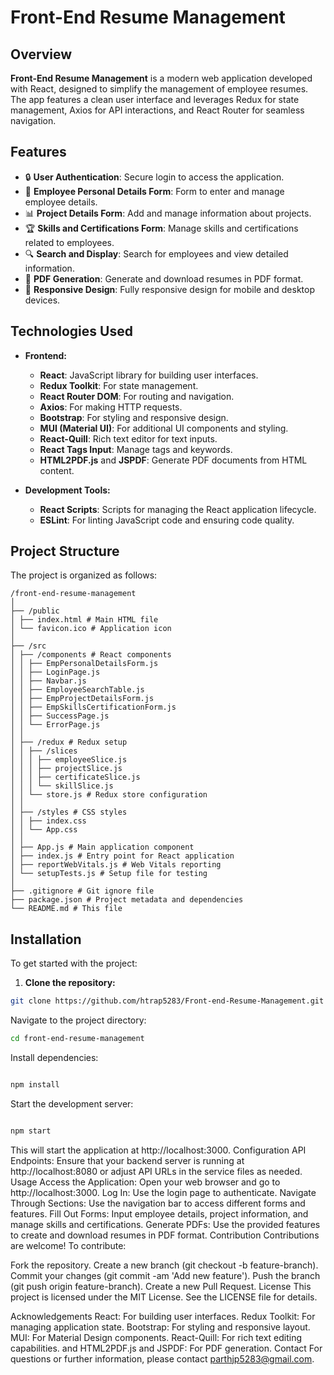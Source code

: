 # Front-End Resume Management

## Overview

**Front-End Resume Management** is a modern web application developed with React, designed to simplify the management of employee resumes. The app features a clean user interface and leverages Redux for state management, Axios for API interactions, and React Router for seamless navigation.

## Features

- 🔒 **User Authentication**: Secure login to access the application.
- 📝 **Employee Personal Details Form**: Form to enter and manage employee details.
- 📊 **Project Details Form**: Add and manage information about projects.
- 🏆 **Skills and Certifications Form**: Manage skills and certifications related to employees.
- 🔍 **Search and Display**: Search for employees and view detailed information.
- 📄 **PDF Generation**: Generate and download resumes in PDF format.
- 📱 **Responsive Design**: Fully responsive design for mobile and desktop devices.

## Technologies Used

- **Frontend:**
  - **React**: JavaScript library for building user interfaces.
  - **Redux Toolkit**: For state management.
  - **React Router DOM**: For routing and navigation.
  - **Axios**: For making HTTP requests.
  - **Bootstrap**: For styling and responsive design.
  - **MUI (Material UI)**: For additional UI components and styling.
  - **React-Quill**: Rich text editor for text inputs.
  - **React Tags Input**: Manage tags and keywords.
  - **HTML2PDF.js** and **JSPDF**: Generate PDF documents from HTML content.

- **Development Tools:**
  - **React Scripts**: Scripts for managing the React application lifecycle.
  - **ESLint**: For linting JavaScript code and ensuring code quality.

## Project Structure

The project is organized as follows:



```
/front-end-resume-management
│
├── /public
│ ├── index.html # Main HTML file
│ └── favicon.ico # Application icon
│
├── /src
│ ├── /components # React components
│ │ ├── EmpPersonalDetailsForm.js
│ │ ├── LoginPage.js
│ │ ├── Navbar.js
│ │ ├── EmployeeSearchTable.js
│ │ ├── EmpProjectDetailsForm.js
│ │ ├── EmpSkillsCertificationForm.js
│ │ ├── SuccessPage.js
│ │ └── ErrorPage.js
│ │
│ ├── /redux # Redux setup
│ │ ├── /slices
│ │ │ ├── employeeSlice.js
│ │ │ ├── projectSlice.js
│ │ │ ├── certificateSlice.js
│ │ │ └── skillSlice.js
│ │ └── store.js # Redux store configuration
│ │
│ ├── /styles # CSS styles
│ │ ├── index.css
│ │ └── App.css
│ │
│ ├── App.js # Main application component
│ ├── index.js # Entry point for React application
│ ├── reportWebVitals.js # Web Vitals reporting
│ └── setupTests.js # Setup file for testing
│
├── .gitignore # Git ignore file
├── package.json # Project metadata and dependencies
└── README.md # This file
```

## Installation

To get started with the project:

1. **Clone the repository:**

```bash
git clone https://github.com/htrap5283/Front-end-Resume-Management.git
```

Navigate to the project directory:

```bash
cd front-end-resume-management
```

Install dependencies:

```bash

npm install
```

Start the development server:

```bash

npm start
```

This will start the application at http://localhost:3000.
Configuration
API Endpoints: Ensure that your backend server is running at http://localhost:8080 or adjust API URLs in the service files as needed.
Usage
Access the Application: Open your web browser and go to http://localhost:3000.
Log In: Use the login page to authenticate.
Navigate Through Sections: Use the navigation bar to access different forms and features.
Fill Out Forms: Input employee details, project information, and manage skills and certifications.
Generate PDFs: Use the provided features to create and download resumes in PDF format.
Contribution
Contributions are welcome! To contribute:

Fork the repository.
Create a new branch (git checkout -b feature-branch).
Commit your changes (git commit -am 'Add new feature').
Push the branch (git push origin feature-branch).
Create a new Pull Request.
License
This project is licensed under the MIT License. See the LICENSE file for details.

Acknowledgements
React: For building user interfaces.
Redux Toolkit: For managing application state.
Bootstrap: For styling and responsive layout.
MUI: For Material Design components.
React-Quill: For rich text editing capabilities.
and
HTML2PDF.js and JSPDF: For PDF generation.
Contact
For questions or further information, please contact parthjp5283@gmail.com.
